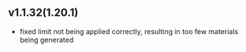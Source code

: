 ## v1.1.32(1.20.1)
- fixed limit not being applied correctly, resulting in too few materials being generated